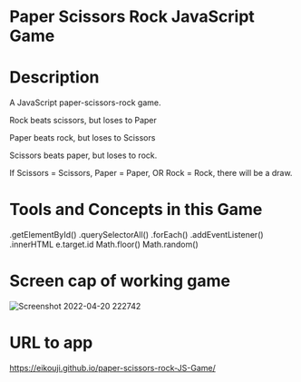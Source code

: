 # Paper Scissors Rock JavaScript Game #

# Description #
A JavaScript paper-scissors-rock game. 

Rock beats scissors, but loses to Paper

Paper beats rock, but loses to Scissors

Scissors beats paper, but loses to rock.

If Scissors = Scissors, Paper = Paper, OR Rock = Rock, there will be a draw. 

# Tools and Concepts in this Game #
.getElementById()
.querySelectorAll()
.forEach()
.addEventListener()
.innerHTML
e.target.id
Math.floor()
Math.random()

# Screen cap of working game #

![Screenshot 2022-04-20 222742](https://user-images.githubusercontent.com/91100425/164380642-af79d698-50ab-472f-bbc6-ddc5daae4b2b.jpg)


# URL to app #

https://eikouji.github.io/paper-scissors-rock-JS-Game/
